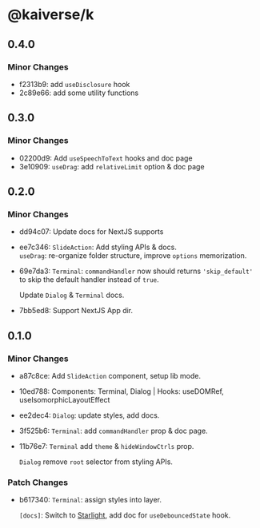 # @kaiverse/k

## 0.4.0

### Minor Changes

- f2313b9: add `useDisclosure` hook
- 2c89e66: add some utility functions

## 0.3.0

### Minor Changes

- 02200d9: Add `useSpeechToText` hooks and doc page
- 3e10909: `useDrag`: add `relativeLimit` option & doc page

## 0.2.0

### Minor Changes

- dd94c07: Update docs for NextJS supports
- ee7c346: `SlideAction`: Add styling APIs & docs.<br/>`useDrag`: re-organize folder structure, improve `options` memorization.
- 69e7da3: `Terminal`: `commandHandler` now should returns `'skip_default'` to skip the default handler instead of `true`.

  Update `Dialog` & `Terminal` docs.

- 7bb5ed8: Support NextJS App dir.

## 0.1.0

### Minor Changes

- a87c8ce: Add `SlideAction` component, setup lib mode.
- 10ed788: Components: Terminal, Dialog | Hooks: useDOMRef, useIsomorphicLayoutEffect
- ee2dec4: `Dialog`: update styles, add docs.
- 3f525b6: `Terminal`: add `commandHandler` prop & doc page.
- 11b76e7: `Terminal` add `theme` & `hideWindowCtrls` prop.

  `Dialog` remove `root` selector from styling APIs.

### Patch Changes

- b617340: `Terminal`: assign styles into layer.

  `[docs]`: Switch to [Starlight](https://starlight.astro.build), add doc for `useDebouncedState` hook.
